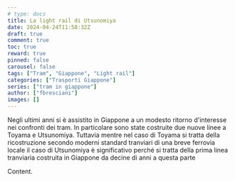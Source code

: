 ```yaml
---
# type: docs 
title: La light rail di Utsunomiya
date: 2024-04-24T11:58:32Z
draft: true
comment: true
toc: true
reward: true
pinned: false
carousel: false
tags: ["Tram", "Giappone", "Light rail"]
categories: ["Trasporti Giappone"]
series: ["tram in giappone"]
author: ["fbresciani"]
images: []
---
```


Negli ultimi anni si è assistito in Giappone a un modesto ritorno d'interesse nei confronti dei tram. In particolare sono state costruite due nuove linee a Toyama e Utsunomiya. Tuttavia mentre nel caso di Toyama si tratta della ricostruzione secondo moderni standard tranviari di una breve ferrovia locale il caso di Utsunomiya è significativo perché si tratta della prima linea tranviaria costruita in Giappone da decine di anni a questa parte

<!--more-->

Content.
